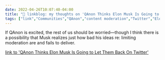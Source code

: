 ```yaml
---
date: 2022-04-26T10:07:40-04:00
title: "🔗 linkblog: my thoughts on 'QAnon Thinks Elon Musk Is Going to Let Them Back On Twitter'"
tags: ["link","Communities","QAnon","content moderation","Twitter","Elon Musk"]
---
```

If QAnon is excited, the rest of us should be worried—though I think there is a possibility that Musk realizes just how bad his ideas re: limiting moderation are and fails to deliver.
 
[link to 'QAnon Thinks Elon Musk Is Going to Let Them Back On Twitter'](https://www.vice.com/en/article/qjbqzd/qanon-twitter-elon-musk)
